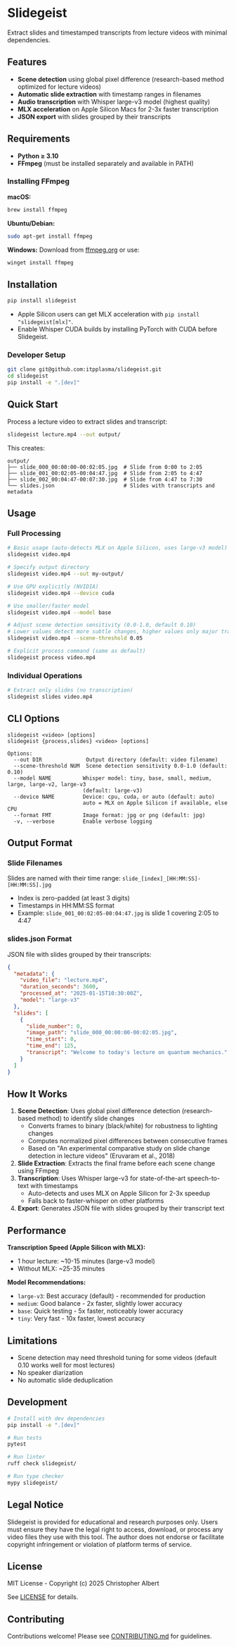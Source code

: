 # Slidegeist

Extract slides and timestamped transcripts from lecture videos with minimal dependencies.

## Features

- **Scene detection** using global pixel difference (research-based method optimized for lecture videos)
- **Automatic slide extraction** with timestamp ranges in filenames
- **Audio transcription** with Whisper large-v3 model (highest quality)
- **MLX acceleration** on Apple Silicon Macs for 2-3x faster transcription
- **JSON export** with slides grouped by their transcripts

## Requirements

- **Python ≥ 3.10**
- **FFmpeg** (must be installed separately and available in PATH)

### Installing FFmpeg

**macOS:**
```bash
brew install ffmpeg
```

**Ubuntu/Debian:**
```bash
sudo apt-get install ffmpeg
```

**Windows:**
Download from [ffmpeg.org](https://ffmpeg.org/download.html) or use:
```bash
winget install ffmpeg
```

## Installation

```bash
pip install slidegeist
```

- Apple Silicon users can get MLX acceleration with `pip install "slidegeist[mlx]"`.
- Enable Whisper CUDA builds by installing PyTorch with CUDA before Slidegeist.

### Developer Setup

```bash
git clone git@github.com:itpplasma/slidegeist.git
cd slidegeist
pip install -e ".[dev]"
```

## Quick Start

Process a lecture video to extract slides and transcript:

```bash
slidegeist lecture.mp4 --out output/
```

This creates:
```
output/
├── slide_000_00:00:00-00:02:05.jpg  # Slide from 0:00 to 2:05
├── slide_001_00:02:05-00:04:47.jpg  # Slide from 2:05 to 4:47
├── slide_002_00:04:47-00:07:30.jpg  # Slide from 4:47 to 7:30
└── slides.json                      # Slides with transcripts and metadata
```

## Usage

### Full Processing

```bash
# Basic usage (auto-detects MLX on Apple Silicon, uses large-v3 model)
slidegeist video.mp4

# Specify output directory
slidegeist video.mp4 --out my-output/

# Use GPU explicitly (NVIDIA)
slidegeist video.mp4 --device cuda

# Use smaller/faster model
slidegeist video.mp4 --model base

# Adjust scene detection sensitivity (0.0-1.0, default 0.10)
# Lower values detect more subtle changes, higher values only major transitions
slidegeist video.mp4 --scene-threshold 0.05

# Explicit process command (same as default)
slidegeist process video.mp4
```

### Individual Operations

```bash
# Extract only slides (no transcription)
slidegeist slides video.mp4
```

## CLI Options

```
slidegeist <video> [options]
slidegeist {process,slides} <video> [options]

Options:
  --out DIR              Output directory (default: video filename)
  --scene-threshold NUM  Scene detection sensitivity 0.0-1.0 (default: 0.10)
  --model NAME          Whisper model: tiny, base, small, medium, large, large-v2, large-v3
                        (default: large-v3)
  --device NAME         Device: cpu, cuda, or auto (default: auto)
                        auto = MLX on Apple Silicon if available, else CPU
  --format FMT          Image format: jpg or png (default: jpg)
  -v, --verbose         Enable verbose logging
```

## Output Format

### Slide Filenames

Slides are named with their time range: `slide_[index]_[HH:MM:SS]-[HH:MM:SS].jpg`

- Index is zero-padded (at least 3 digits)
- Timestamps in HH:MM:SS format
- Example: `slide_001_00:02:05-00:04:47.jpg` is slide 1 covering 2:05 to 4:47

### slides.json Format

JSON file with slides grouped by their transcripts:
```json
{
  "metadata": {
    "video_file": "lecture.mp4",
    "duration_seconds": 3600,
    "processed_at": "2025-01-15T10:30:00Z",
    "model": "large-v3"
  },
  "slides": [
    {
      "slide_number": 0,
      "image_path": "slide_000_00:00:00-00:02:05.jpg",
      "time_start": 0,
      "time_end": 125,
      "transcript": "Welcome to today's lecture on quantum mechanics."
    }
  ]
}
```

## How It Works

1. **Scene Detection**: Uses global pixel difference detection (research-based method) to identify slide changes
   - Converts frames to binary (black/white) for robustness to lighting changes
   - Computes normalized pixel differences between consecutive frames
   - Based on "An experimental comparative study on slide change detection in lecture videos" (Eruvaram et al., 2018)
2. **Slide Extraction**: Extracts the final frame before each scene change using FFmpeg
3. **Transcription**: Uses Whisper large-v3 for state-of-the-art speech-to-text with timestamps
   - Auto-detects and uses MLX on Apple Silicon for 2-3x speedup
   - Falls back to faster-whisper on other platforms
4. **Export**: Generates JSON file with slides grouped by their transcript text

## Performance

**Transcription Speed (Apple Silicon with MLX):**
- 1 hour lecture: ~10-15 minutes (large-v3 model)
- Without MLX: ~25-35 minutes

**Model Recommendations:**
- `large-v3`: Best accuracy (default) - recommended for production
- `medium`: Good balance - 2x faster, slightly lower accuracy
- `base`: Quick testing - 5x faster, noticeably lower accuracy
- `tiny`: Very fast - 10x faster, lowest accuracy

## Limitations

- Scene detection may need threshold tuning for some videos (default 0.10 works well for most lectures)
- No speaker diarization
- No automatic slide deduplication

## Development

```bash
# Install with dev dependencies
pip install -e ".[dev]"

# Run tests
pytest

# Run linter
ruff check slidegeist/

# Run type checker
mypy slidegeist/
```

## Legal Notice

Slidegeist is provided for educational and research purposes only.
Users must ensure they have the legal right to access, download, or process any video files they use with this tool.
The author does not endorse or facilitate copyright infringement or violation of platform terms of service.

## License

MIT License - Copyright (c) 2025 Christopher Albert

See [LICENSE](LICENSE) for details.

## Contributing

Contributions welcome! Please see [CONTRIBUTING.md](CONTRIBUTING.md) for guidelines.

